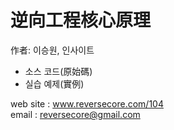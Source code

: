 # 逆向工程核心原理
作者: 이승원, 인사이트

- 소스 코드(原始碼) 
- 실습 예제(實例)

web site : www.reversecore.com/104  <br>
email    : reversecore@gmail.com
